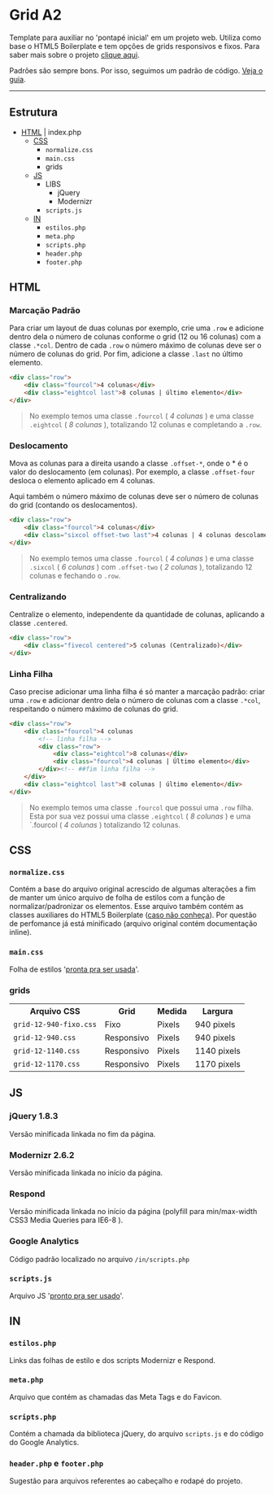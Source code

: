 # Grid A2

Template para auxiliar no 'pontapé inicial' em um projeto web. Utiliza como base o HTML5 Boilerplate e tem opções de grids responsivos e fixos. Para saber mais sobre o projeto [clique aqui](https://github.com/a2comunicacao/Grid-A2/wiki).

Padrões são sempre bons. Por isso, seguimos um padrão de código. [Veja o guia](https://github.com/a2comunicacao/Grid-A2/blob/master/code-guide.md).

****

## Estrutura

* [HTML](https://github.com/a2comunicacao/Grid-A2#html) | index.php
	* [CSS](https://github.com/a2comunicacao/Grid-A2#css)
		* `normalize.css`
		* `main.css`
		* grids
	* [JS](https://github.com/a2comunicacao/Grid-A2#js)
		* LIBS
			* jQuery
			* Modernizr
		* `scripts.js`
	* [IN](https://github.com/a2comunicacao/Grid-A2#in)
		* `estilos.php`
		* `meta.php`
		* `scripts.php`
		* `header.php`
		* `footer.php`

## HTML

### Marcação Padrão

Para criar um layout de duas colunas por exemplo, crie uma `.row` e adicione dentro dela o número de colunas conforme o grid (12 ou 16 colunas) com a classe `.*col`. Dentro de cada `.row` o número máximo de colunas deve ser o número de colunas do grid.
Por fim, adicione a classe `.last` no último elemento.

```html
<div class="row">
	<div class="fourcol">4 colunas</div>
	<div class="eightcol last">8 colunas | último elemento</div>
</div>
```
> No exemplo temos uma classe `.fourcol` ( *4 colunas* ) e uma classe `.eightcol` ( *8 colunas* ), totalizando 12 colunas e completando a `.row`.

### Deslocamento

Mova as colunas para a direita usando a classe `.offset-*`, onde o * é o valor do deslocamento (em colunas). Por exemplo, a classe `.offset-four` desloca o elemento aplicado em 4 colunas.

Aqui também o número máximo de colunas deve ser o número de colunas do grid (contando os deslocamentos).

```html
<div class="row">
	<div class="fourcol">4 colunas</div>
	<div class="sixcol offset-two last">4 colunas | 4 colunas descolamento | último elemento</div>
</div>
```

> No exemplo temos uma classe `.fourcol` ( *4 colunas* ) e uma classe `.sixcol` ( *6 colunas* ) com `.offset-two` ( *2 colunas* ), totalizando 12 colunas e fechando o `.row`.

### Centralizando

Centralize o elemento, independente da quantidade de colunas, aplicando a classe `.centered`. 

```html
<div class="row">
	<div class="fivecol centered">5 colunas (Centralizado)</div>
</div>
```

### Linha Filha

Caso precise adicionar uma linha filha é só manter a marcação padrão: criar uma `.row` e adicionar dentro dela o número de colunas com a classe `.*col`, respeitando o número máximo de colunas do grid. 

```html
<div class="row">
	<div class="fourcol">4 colunas
		<!-- linha filha -->
		<div class="row">
			<div class="eightcol">8 colunas</div>
			<div class="fourcol">4 colunas | Último elemento</div>
		</div><!-- ##fim linha filha -->
	</div>
	<div class="eightcol last">8 colunas | último elemento</div>
</div>
```
> No exemplo temos uma classe `.fourcol` que possui uma `.row` filha. Esta por sua vez possui uma classe `.eightcol` ( *8 colunas* ) e uma `.fourcol ( *4 colunas* ) totalizando 12 colunas.

## CSS

### `normalize.css`

Contém a base do arquivo original acrescido de algumas alterações a fim de manter um único arquivo de folha de estilos com a função de normalizar/padronizar os elementos. Esse arquivo também contém as classes auxiliares do HTML5 Boilerplate ([caso não conheça](https://github.com/h5bp/html5-boilerplate/blob/master/doc/css.md#common-helpers)). Por questão de perfomance já está minificado (arquivo original contém documentação inline).

### `main.css`

Folha de estilos '[pronta pra ser usada](http://img9.imageshack.us/img9/9097/coronell.jpg)'.

### grids

<table>
	<tr>
		<th>Arquivo CSS</th>
		<th>Grid</th>
		<th>Medida</th>
		<th>Largura</th>
	</tr>
	<tr>
		<td><code>grid-12-940-fixo.css</code></td>
		<td>Fixo</td>
		<td>Pixels</td>
		<td>940 pixels</td>
	</tr>
	<tr>
		<td><code>grid-12-940.css</code></td>
		<td>Responsivo</td>
		<td>Pixels</td>
		<td>940 pixels</td>
	</tr>
	<tr>
		<td><code>grid-12-1140.css</code></td>
		<td>Responsivo</td>
		<td>Pixels</td>
		<td>1140 pixels</td>
	</tr>
<tr>
		<td><code>grid-12-1170.css</code></td>
		<td>Responsivo</td>
		<td>Pixels</td>
		<td>1170 pixels</td>
	</tr>
</table>

## JS

### jQuery 1.8.3

Versão minificada linkada no fim da página.

### Modernizr 2.6.2

Versão minificada linkada no início da página.

### Respond

Versão minificada linkada no início da página (polyfill para min/max-width CSS3 Media Queries para IE6-8 ).

### Google Analytics

Código padrão localizado no arquivo `/in/scripts.php`

### `scripts.js`

Arquivo JS '[pronto pra ser usado](http://img855.imageshack.us/img855/2449/coronel2.jpg)'.

## IN

### `estilos.php`

Links das folhas de estilo e dos scripts Modernizr e Respond.

### `meta.php`

Arquivo que contém as chamadas das Meta Tags e do Favicon.

### `scripts.php`

Contém a chamada da biblioteca jQuery, do arquivo `scripts.js` e do código do Google Analytics.

### `header.php` e `footer.php`

Sugestão para arquivos referentes ao cabeçalho e rodapé do projeto.

